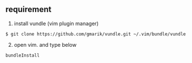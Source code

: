 ## requirement

1. install vundle (vim plugin manager)

```
$ git clone https://github.com/gmarik/vundle.git ~/.vim/bundle/vundle
```

2. open vim. and type below

```
bundleInstall
```
